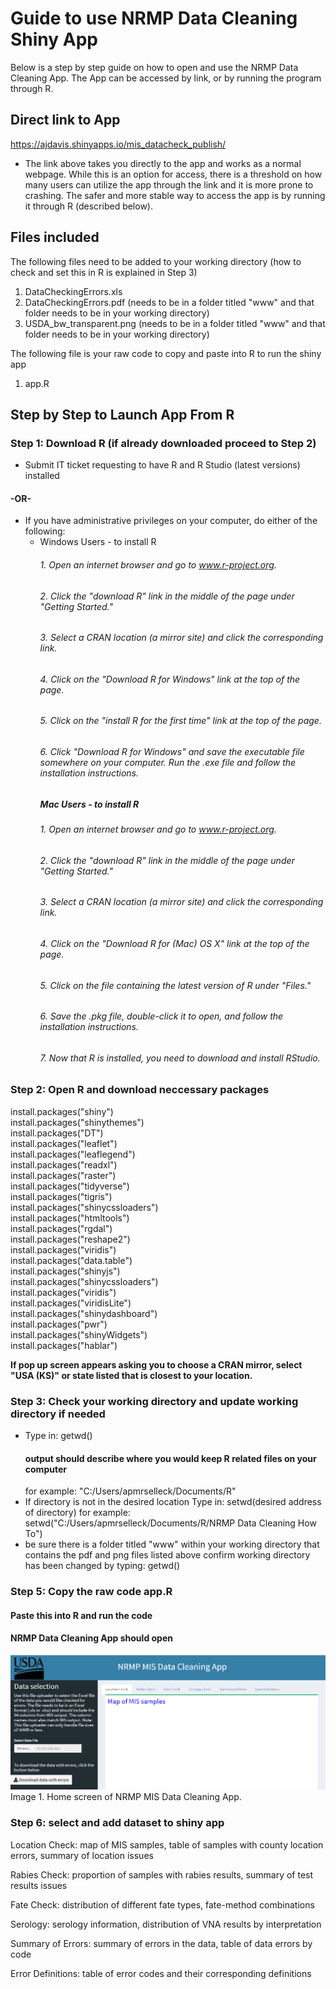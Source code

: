 # Guide to use NRMP Data Cleaning Shiny App
Below is a step by step guide on how to open and use the NRMP Data Cleaning App. The App can be accessed by link, or by running the program through R. 

## Direct link to App
 https://ajdavis.shinyapps.io/mis_datacheck_publish/
 - The link above takes you directly to the app and works as a normal webpage. While this is an option for access, there is a threshold on how many users can utilize the app through the link and it is more prone to crashing. The safer and more stable way to access the app is by running it through R (described below). 

## Files included
The following files need to be added to your working directory (how to check and set this in R is explained in Step 3)  
1.	DataCheckingErrors.xls
2.	DataCheckingErrors.pdf (needs to be in a folder titled "www" and that folder needs to be in your working directory)
3.	USDA_bw_transparent.png (needs to be in a folder titled "www" and that folder needs to be in your working directory)

The following file is your raw code to copy and paste into R to run the shiny app   
1.	app.R

## Step by Step to Launch App From R
### Step 1: Download R (if already downloaded proceed to Step 2)
- Submit IT ticket requesting to have R and R Studio (latest versions) installed 
#### -OR-
- If you have administrative privileges on your computer, do either of the following:
  - Windows Users - to install R
    ###### 1. Open an internet browser and go to www.r-project.org.
    ###### 2. Click the "download R" link in the middle of the page under "Getting Started."
    ###### 3. Select a CRAN location (a mirror site) and click the corresponding link.  
    ###### 4. Click on the "Download R for Windows" link at the top of the page.  
    ###### 5. Click on the "install R for the first time" link at the top of the page.
    ###### 6. Click "Download R for Windows" and save the executable file somewhere on your computer.  Run the .exe file and follow the installation instructions.      
    ##### Mac Users - to install R
    ###### 1. Open an internet browser and go to www.r-project.org.
    ###### 2. Click the "download R" link in the middle of the page under "Getting Started."
    ###### 3. Select a CRAN location (a mirror site) and click the corresponding link.
    ###### 4. Click on the "Download R for (Mac) OS X" link at the top of the page.
    ###### 5. Click on the file containing the latest version of R under "Files."
    ###### 6. Save the .pkg file, double-click it to open, and follow the installation instructions.
    ###### 7. Now that R is installed, you need to download and install RStudio.
### Step 2: Open R and download neccessary packages
   install.packages("shiny")   
   install.packages("shinythemes")    
   install.packages("DT")  
   install.packages("leaflet")  
   install.packages("leaflegend")  
   install.packages("readxl")    
   install.packages("raster")  
   install.packages("tidyverse")  
   install.packages("tigris")  
   install.packages("shinycssloaders")  
   install.packages("htmltools")  
   install.packages("rgdal")  
   install.packages("reshape2")  
   install.packages("viridis")  
   install.packages("data.table")  
   install.packages("shinyjs")  
   install.packages("shinycssloaders")  
   install.packages("viridis")  
   install.packages("viridisLite")  
   install.packages("shinydashboard")  
   install.packages("pwr")  
   install.packages("shinyWidgets")  
   install.packages("hablar")  
   
   **If pop up screen appears asking you to choose a CRAN mirror, select "USA (KS)" or state listed that is closest to your location.** 
   
### Step 3: Check your working directory and update working directory if needed
- Type in:
     getwd() 
  #### output should describe where you would keep R related files on your computer 
     for example: "C:/Users/apmrselleck/Documents/R"
- If directory is not in the desired location Type in:
    setwd(desired address of directory)
    for example: setwd("C:/Users/apmrselleck/Documents/R/NRMP Data Cleaning How To")
- be sure there is a folder titled "www" within your working directory that contains the pdf and png files listed above
    confirm working directory has been changed by typing:
    getwd()
### Step 5: Copy the raw code app.R
#### Paste this into R and run the code
#### NRMP Data Cleaning App should open 
![alt text](https://github.com/AmyJDavis/NRMPDataCleaning/blob/main/NRMP%20MIS%20Data%20Cleaning%20App.png?raw=true)
Image 1. Home screen of NRMP MIS Data Cleaning App.
### Step 6: select and add dataset to shiny app
Location Check: map of MIS samples, table of samples with county location errors, summary of location issues

Rabies Check: proportion of samples with rabies results, summary of test results issues

Fate Check: distribution of different fate types, fate-method combinations

Serology: serology information, distribution of VNA results by interpretation

Summary of Errors: summary of errors in the data, table of data errors by code

Error Definitions: table of error codes and their corresponding definitions
